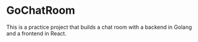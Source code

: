 # GoChatRoom
This is a practice project that builds a chat room with a backend in Golang and a frontend in React.
